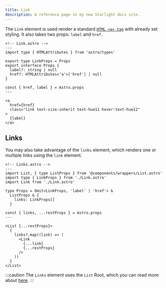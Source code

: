 ```yaml
---
title: Link
description: A reference page in my new Starlight docs site.
---
```


The `Link` element is used render a standard [`HTML <a> tag`](https://www.w3schools.com/tags/tag_a.asp) with already set styling. It also takes two props: `label` and `href`.

```astro
<!-- Link.astro -->
---
import type { HTMLAttributes } from 'astro/types'

export type LinkProps = Props
export interface Props {
  label?: string | null
  href?: HTMLAttributes<'a'>['href'] | null
}

const { href, label } = Astro.props
---

<a
  href={href}
  class="link text-size-inherit text-hue11 hover:text-hue12"
>
  {label}
</a>

```

## Links

You may also take advantage of the `links` element, which renders one or multiple links using the `link` element.

```astro
<!-- Links.astro -->
---
import List, { type ListProps } from '@components/wrappers/List.astro'
import type { LinkProps } from './Link.astro'
import Link from './Link.astro'

type Props = Omit<LinkProps, 'label' | 'href'> &
  ListProps & {
    links: LinkProps[]
  }

const { links, ...restProps } = Astro.props
---

<List {...restProps}>
  {
    links?.map((link) => (
      <Link
        {...link}
        {...restProps}
      />
    ))
  }
</List>

```

:::caution
The `Links` element uses the `List` Root, which you can read more about [here](/wrappers/list).
:::
